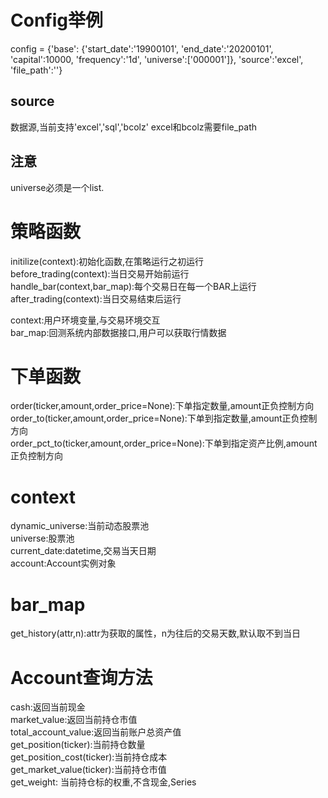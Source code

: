 # Config举例
config = {'base':
    {'start_date':'19900101',
     'end_date':'20200101',
     'capital':10000,
     'frequency':'1d',
     'universe':['000001']},
	 'source':'excel',
	 'file_path':''}
    
## source
数据源,当前支持'excel','sql','bcolz'
excel和bcolz需要file_path

## 注意
universe必须是一个list.

# 策略函数
initilize(context):初始化函数,在策略运行之初运行  
before_trading(context):当日交易开始前运行  
handle\_bar(context,bar\_map):每个交易日在每一个BAR上运行  
after_trading(context):当日交易结束后运行  

context:用户环境变量,与交易环境交互  
bar_map:回测系统内部数据接口,用户可以获取行情数据  

# 下单函数
order(ticker,amount,order_price=None):下单指定数量,amount正负控制方向  
order\_to(ticker,amount,order_price=None):下单到指定数量,amount正负控制方向  
order\_pct\_to(ticker,amount,order_price=None):下单到指定资产比例,amount正负控制方向  

# context
dynamic_universe:当前动态股票池  
universe:股票池  
current_date:datetime,交易当天日期  
account:Account实例对象  

# bar_map
get_history(attr,n):attr为获取的属性，n为往后的交易天数,默认取不到当日  

# Account查询方法
cash:返回当前现金  
market_value:返回当前持仓市值  
total\_account\_value:返回当前账户总资产值  
get_position(ticker):当前持仓数量  
get\_position\_cost(ticker):当前持仓成本  
get\_market\_value(ticker):当前持仓市值  
get_weight: 当前持仓标的权重,不含现金,Series
